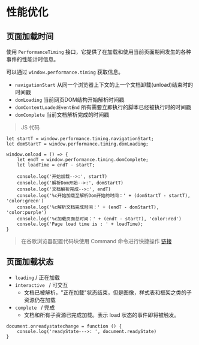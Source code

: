 # 性能优化

## 页面加载时间

使用 `PerformanceTiming` 接口，它提供了在加载和使用当前页面期间发生的各种事件的性能计时信息。

可以通过 `window.performance.timing` 获取信息。

* `navigationStart` 从同一个浏览器上下文的上一个文档卸载(unload)结束时的时间戳
* `domLoading` 当前网页DOM结构开始解析时间戳
* `domContentLoadedEventEnd` 所有需要立即执行的脚本已经被执行时的时间戳
* `domComplete` 当前文档解析完成的时间戳

> JS 代码

```
let startT = window.performance.timing.navigationStart;
let domStartT = window.performance.timing.domLoading;

window.onload = () => {
    let endT = window.performance.timing.domComplete;
    let loadTime = endT - startT; 

    console.log('开始加载-->:', startT)
    console.log('解析Dom开始-->:', domStartT)
    console.log('文档解析完成-->:', endT)
    console.log('%c开始加载至解析Dom开始的时间：' + (domStartT - startT), 'color:green')
    console.log('%c解析文档完成时间：' + (endT - domStartT), 'color:purple')
    console.log('%c加载页面总时间：' + (endT - startT), 'color:red')
    console.log('Page load time is : ' + loadTime);
}

```

> 在谷歌浏览器配置代码块使用 Command 命令进行快捷操作 [链接](../devtools/chromeDevTools.md)

## 页面加载状态

* `loading` / 正在加载
* `interactive ` / 可交互
	* 文档已被解析，"正在加载"状态结束，但是图像，样式表和框架之类的子资源仍在加载
* `complete ` / 完成
	* 文档和所有子资源已完成加载。表示 load 状态的事件即将被触发。

```
document.onreadystatechange = function () {
    console.log('readyState--->: ', document.readyState)
}
```





